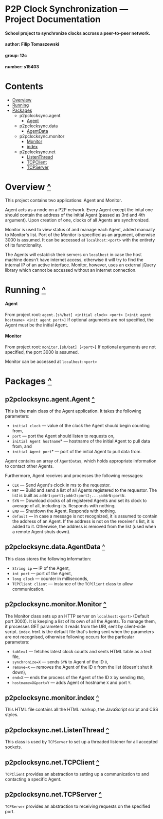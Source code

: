 # P2P Clock Synchronization — Project Documentation
#### School project to synchronize clocks accross a peer-to-peer network.
#### author: Filip Tomaszewski
#### group: 12c
#### number: s15403


# Contents
* [Overview](#overview-)
* [Running](#running-)
* [Packages](#packages-)
	* p2pclocksync.agent
		* [Agent](#p2pclocksync.agent.Agent-)
	* p2pclocksync.data
		* [AgentData](#p2pclocksync.data.AgentData-)
	* p2pclocksync.monitor
		* [Monitor](#p2pclocksync.monitor.Monitor-)
		* [index](#p2pclocksync.monitor.index-)
	* p2pclocksync.net
		* [ListenThread](#p2pclocksync.net.ListenThread-)
		* [TCPClient](#p2pclocksync.net.TCPClient-)
		* [TCPServer](#p2pclocksync.net.TCPServer-)

# Overview [^](#contents)
This project contains two applications: Agent and Monitor.

Agent acts as a node on a P2P network. Every Agent except the inital one should contain the address of the initial Agent (passed as 3rd and 4th argument). Upon creation of one, clocks of all Agents are synchronized.

Monitor is used to view status of and manage each Agent, added manually to Monitor's list. Port of the Monitor is specified as an argument, otherwise 3000 is assumed. It can be accessed at `localhost:<port>` with the entirety of its functionality.

The Agents will establish their servers on `localhost` in case the host machine doesn't have internet access, otherwise it will try to find the internal IP of an active interface. Monitor, however, uses an external jQuery library which cannot be accessed without an internet connection.

# Running [^](#contents)
#### Agent

From project root: `agent.[sh/bat] <initial clock> <port> [<init agent hostname> <init agent port>]`
If optional arguments are not specified, the Agent must be the initial Agent.

#### Monitor

From project root: `monitor.[sh/bat] [<port>]`
If optional arguments are not specified, the port 3000 is assumed.

Monitor can be accessed at `localhost:<port>`

# Packages [^](#contents)
## p2pclocksync.agent.Agent [^](#contents)
This is the main class of the Agent application. It takes the following parameters:
* `initial clock` — value of the clock the Agent should begin counting from,
* `port` —  port the Agent should listen to requests on,
* `initial Agent hostname`\* — hostname of the initial Agent to pull data from, and
* `initial Agent port`\* — port of the initial Agent to pull data from.

Agent contains an array of `AgentData`s, which holds appropriate information to contact other Agents.

Furthermore, Agent receives and processes the following messages:
* `CLK` — Send Agent's clock in ms to the requestor.
* `NET` — Build and send a list of all Agents registered to the requestor. The list is built as `addr1:port1;addr2:port2;...;addrN:portN`.
* `SYN` — Download clocks of all registered Agents and set its clock to average of all, including its. Responds with nothing.
* `END` — Shutdown the Agent. Responds with nothing.
* `default` — In case a message is not recognized, it is assumed to contain the address of an Agent. If the address is not on the receiver's list, it is added to it. Otherwise, the address is removed from the list (used when a remote Agent shuts down).

## p2pclocksync.data.AgentData [^](#contents)
This class stores the following information:
* `String ip` — IP of the Agent,
* `int port` — port of the Agent,
* `long clock` — counter in milliseconds,
* `TCPClient client` — instance of the `TCPClient` class to allow communication.

## p2pclocksync.monitor.Monitor [^](#contents)
The Monitor class sets up an HTTP server on `localhost:<port>` (Default port 3000). It is keeping a list of its own of all the Agents. To manage them, it processes GET parameters it reads from the URI, sent by client-side script. `index.html` is the default file that's being sent when the parameters are not recognised, otherwise following occurs for the particular parameters:
* `table=1` — fetches latest clock counts and sents HTML table as a text file,
* `synchronize=X` — sends `SYN` to Agent of the ID `X`,
* `remove=X` — removes the Agent of the ID `X` from the list (doesn't shut it down),
* `end=X` — ends the process of the Agent of the ID `X` by sending `END`,
* `hostname=X&port=Y` — adds Agent of hostname `X` and port `Y`.

## p2pclocksync.monitor.index [^](#contents)
This HTML file contains all the HTML markup, the JavaScript script and CSS styles.

## p2pclocksync.net.ListenThread [^](#contents)
This class is used by `TCPServer` to set up a threaded listener for all accepted sockets.

## p2pclocksync.net.TCPClient [^](#contents)
`TCPClient` provides an abstraction to setting up a communication to and contacting a specific Agent.

## p2pclocksync.net.TCPServer [^](#contents)
`TCPServer` provides an abstraction to receiving requests on the specified port.
